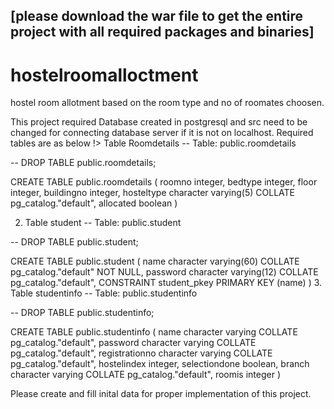 ## [please download the war file to get the entire project with all required packages and binaries]


# hostelroomalloctment
hostel room allotment based on the room type and no of roomates choosen.

This project required Database created in postgresql and src need to be changed for connecting database server if it is not on localhost.
Required tables are as below
!> Table Roomdetails
-- Table: public.roomdetails

-- DROP TABLE public.roomdetails;

CREATE TABLE public.roomdetails
(
    roomno integer,
    bedtype integer,
    floor integer,
    buildingno integer,
    hosteltype character varying(5) COLLATE pg_catalog."default",
    allocated boolean
)

2. Table student
-- Table: public.student

-- DROP TABLE public.student;

CREATE TABLE public.student
(
    name character varying(60) COLLATE pg_catalog."default" NOT NULL,
    password character varying(12) COLLATE pg_catalog."default",
    CONSTRAINT student_pkey PRIMARY KEY (name)
)
3. Table studentinfo
-- Table: public.studentinfo

-- DROP TABLE public.studentinfo;

CREATE TABLE public.studentinfo
(
    name character varying COLLATE pg_catalog."default",
    password character varying COLLATE pg_catalog."default",
    registrationno character varying COLLATE pg_catalog."default",
    hostelindex integer,
    selectiondone boolean,
    branch character varying COLLATE pg_catalog."default",
    roomis integer
)

Please create and fill inital data for proper implementation of this project.
